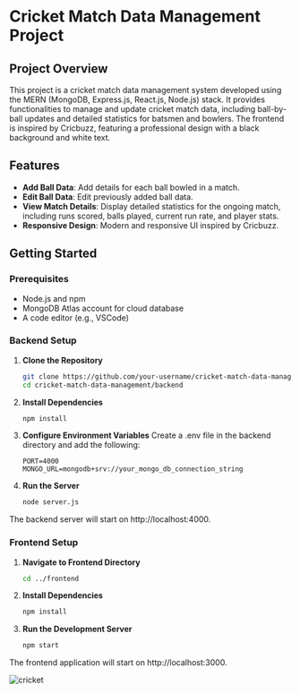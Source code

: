 
# Cricket Match Data Management Project

## Project Overview

This project is a cricket match data management system developed using the MERN (MongoDB, Express.js, React.js, Node.js) stack. It provides functionalities to manage and update cricket match data, including ball-by-ball updates and detailed statistics for batsmen and bowlers. The frontend is inspired by Cricbuzz, featuring a professional design with a black background and white text.

## Features

- **Add Ball Data**: Add details for each ball bowled in a match.
- **Edit Ball Data**: Edit previously added ball data.
- **View Match Details**: Display detailed statistics for the ongoing match, including runs scored, balls played, current run rate, and player stats.
- **Responsive Design**: Modern and responsive UI inspired by Cricbuzz.

## Getting Started

### Prerequisites

- Node.js and npm
- MongoDB Atlas account for cloud database
- A code editor (e.g., VSCode)

### Backend Setup

1. **Clone the Repository**

   ```bash
   git clone https://github.com/your-username/cricket-match-data-management.git
   cd cricket-match-data-management/backend
2. **Install Dependencies**

   ```bash
   npm install
3. **Configure Environment Variables**
Create a .env file in the backend directory and add the following:
   ```env
   PORT=4000
   MONGO_URL=mongodb+srv://your_mongo_db_connection_string
4. **Run the Server**
   ```bash
   node server.js
The backend server will start on http://localhost:4000.

### Frontend Setup
1. **Navigate to Frontend Directory**
   ```bash
   cd ../frontend
2. **Install Dependencies**
   ```bash
   npm install
3. **Run the Development Server**
   ```bash
   npm start
The frontend application will start on http://localhost:3000.

   


![cricket](https://github.com/user-attachments/assets/d43c2afb-7f0b-44bb-a17b-759074da18df)


